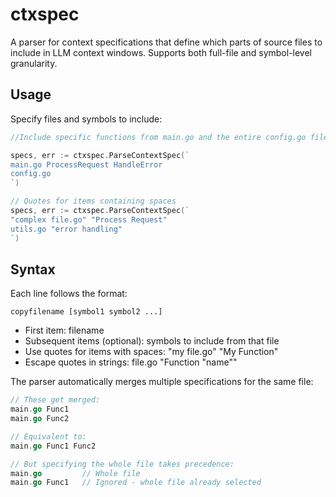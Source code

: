 # ctxspec

A parser for context specifications that define which parts of source files to include in LLM context windows. Supports both full-file and symbol-level granularity.

## Usage

Specify files and symbols to include:

```go
//Include specific functions from main.go and the entire config.go file

specs, err := ctxspec.ParseContextSpec(`
main.go ProcessRequest HandleError
config.go
`)

// Quotes for items containing spaces
specs, err := ctxspec.ParseContextSpec(`
"complex file.go" "Process Request"
utils.go "error handling"
`)
```

## Syntax

Each line follows the format:

```
copyfilename [symbol1 symbol2 ...]
```

- First item: filename
- Subsequent items (optional): symbols to include from that file
- Use quotes for items with spaces: "my file.go" "My Function"
- Escape quotes in strings: file.go "Function \"name\""

The parser automatically merges multiple specifications for the same file:

```go
// These get merged:
main.go Func1
main.go Func2

// Equivalent to:
main.go Func1 Func2

// But specifying the whole file takes precedence:
main.go         // Whole file
main.go Func1   // Ignored - whole file already selected
```
